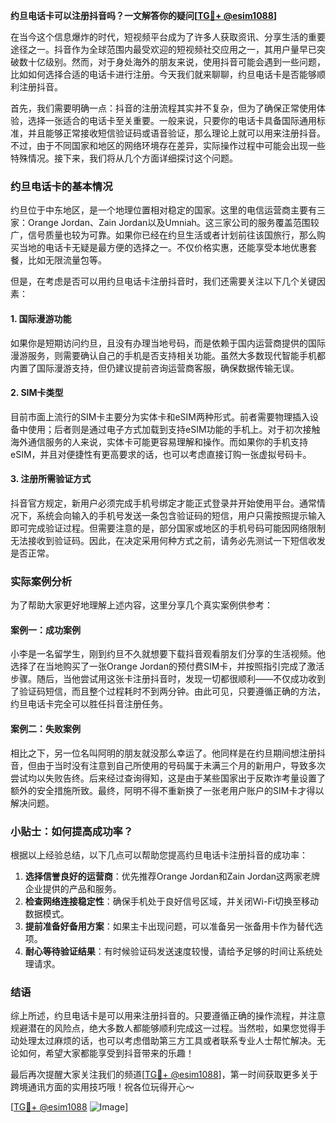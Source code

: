 **约旦电话卡可以注册抖音吗？一文解答你的疑问[[TG💪+ @esim1088](https://t.me/s/esim1088)]**

在当今这个信息爆炸的时代，短视频平台成为了许多人获取资讯、分享生活的重要途径之一。抖音作为全球范围内最受欢迎的短视频社交应用之一，其用户量早已突破数十亿级别。然而，对于身处海外的朋友来说，使用抖音可能会遇到一些问题，比如如何选择合适的电话卡进行注册。今天我们就来聊聊，约旦电话卡是否能够顺利注册抖音。

首先，我们需要明确一点：抖音的注册流程其实并不复杂，但为了确保正常使用体验，选择一张适合的电话卡至关重要。一般来说，只要你的电话卡具备国际通用标准，并且能够正常接收短信验证码或语音验证，那么理论上就可以用来注册抖音。不过，由于不同国家和地区的网络环境存在差异，实际操作过程中可能会出现一些特殊情况。接下来，我们将从几个方面详细探讨这个问题。

### 约旦电话卡的基本情况

约旦位于中东地区，是一个地理位置相对稳定的国家。这里的电信运营商主要有三家：Orange Jordan、Zain Jordan以及Umniah。这三家公司的服务覆盖范围较广，信号质量也较为可靠。如果你已经在约旦生活或者计划前往该国旅行，那么购买当地的电话卡无疑是最方便的选择之一。不仅价格实惠，还能享受本地优惠套餐，比如无限流量包等。

但是，在考虑是否可以用约旦电话卡注册抖音时，我们还需要关注以下几个关键因素：

#### 1. 国际漫游功能
如果你是短期访问约旦，且没有办理当地号码，而是依赖于国内运营商提供的国际漫游服务，则需要确认自己的手机是否支持相关功能。虽然大多数现代智能手机都内置了国际漫游支持，但仍建议提前咨询运营商客服，确保数据传输无误。

#### 2. SIM卡类型
目前市面上流行的SIM卡主要分为实体卡和eSIM两种形式。前者需要物理插入设备中使用；后者则是通过电子方式加载到支持eSIM功能的手机上。对于初次接触海外通信服务的人来说，实体卡可能更容易理解和操作。而如果你的手机支持eSIM，并且对便捷性有更高要求的话，也可以考虑直接订购一张虚拟号码卡。

#### 3. 注册所需验证方式
抖音官方规定，新用户必须完成手机号绑定才能正式登录并开始使用平台。通常情况下，系统会向输入的手机号发送一条包含验证码的短信，用户只需按照提示输入即可完成验证过程。但需要注意的是，部分国家或地区的手机号码可能因网络限制无法接收到验证码。因此，在决定采用何种方式之前，请务必先测试一下短信收发是否正常。

### 实际案例分析

为了帮助大家更好地理解上述内容，这里分享几个真实案例供参考：

#### 案例一：成功案例
小李是一名留学生，刚到约旦不久就想要下载抖音观看朋友们分享的生活视频。他选择了在当地购买了一张Orange Jordan的预付费SIM卡，并按照指引完成了激活步骤。随后，当他尝试用这张卡注册抖音时，发现一切都很顺利——不仅成功收到了验证码短信，而且整个过程耗时不到两分钟。由此可见，只要遵循正确的方法，约旦电话卡完全可以胜任抖音注册任务。

#### 案例二：失败案例
相比之下，另一位名叫阿明的朋友就没那么幸运了。他同样是在约旦期间想注册抖音，但由于当时没有注意到自己所使用的号码属于未满三个月的新用户，导致多次尝试均以失败告终。后来经过查询得知，这是由于某些国家出于反欺诈考量设置了额外的安全措施所致。最终，阿明不得不重新换了一张老用户账户的SIM卡才得以解决问题。

### 小贴士：如何提高成功率？

根据以上经验总结，以下几点可以帮助您提高约旦电话卡注册抖音的成功率：

1. **选择信誉良好的运营商**：优先推荐Orange Jordan和Zain Jordan这两家老牌企业提供的产品和服务。
2. **检查网络连接稳定性**：确保手机处于良好信号区域，并关闭Wi-Fi切换至移动数据模式。
3. **提前准备好备用方案**：如果主卡出现问题，可以准备另一张备用卡作为替代选项。
4. **耐心等待验证结果**：有时候验证码发送速度较慢，请给予足够的时间让系统处理请求。

### 结语

综上所述，约旦电话卡是可以用来注册抖音的。只要遵循正确的操作流程，并注意规避潜在的风险点，绝大多数人都能够顺利完成这一过程。当然啦，如果您觉得手动处理太过麻烦的话，也可以考虑借助第三方工具或者联系专业人士帮忙解决。无论如何，希望大家都能享受到抖音带来的乐趣！

最后再次提醒大家关注我们的频道[[TG💪+ @esim1088](https://t.me/s/esim1088)]，第一时间获取更多关于跨境通讯方面的实用技巧哦！祝各位玩得开心～

[[TG💪+ @esim1088](https://t.me/s/esim1088) ![Image](https://i.postimg.cc/4NQfJmqS/Snipaste-2025-05-13-00-14-12.png)]